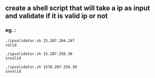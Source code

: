  ## create a shell script that will take a ip as input and validate if it is valid ip or  not 
### eg. :

```
./ipvalidator.sh 15.207.204.247
valid

./ipvalidator.sh 15.207.256.30
invalid

./ipvalidator.sh 1570.207.256.30
invalid
```